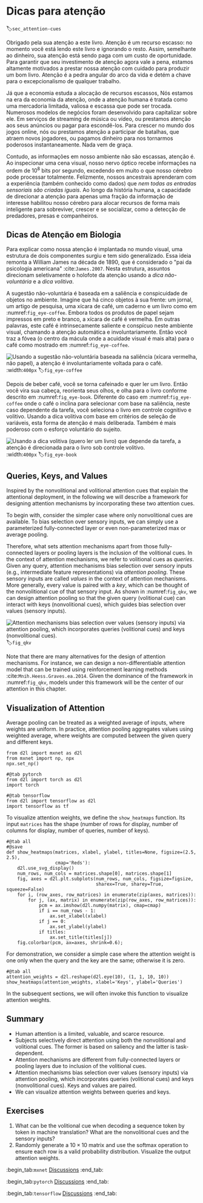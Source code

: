 # Dicas para atenção
:label:`sec_attention-cues`


Obrigado pela sua atenção
a este livro.
Atenção é um recurso escasso:
no momento
você está lendo este livro
e ignorando o resto.
Assim, semelhante ao dinheiro,
sua atenção está sendo paga com um custo de oportunidade.
Para garantir que seu investimento de atenção
agora vale a pena,
estamos altamente motivados a prestar nossa atenção com cuidado
para produzir um bom livro.
Atenção
é a pedra angular do arco da vida e
detém a chave para o excepcionalismo de qualquer trabalho.


Já que a economia estuda a alocação de recursos escassos,
Nós estamos
na era da economia da atenção,
onde a atenção humana é tratada como uma mercadoria limitada, valiosa e escassa
que pode ser trocada.
Numerosos modelos de negócios foram
desenvolvido para capitalizar sobre ele.
Em serviços de streaming de música ou vídeo,
ou prestamos atenção aos seus anúncios
ou pagar para escondê-los.
Para crescer no mundo dos jogos online,
nós ou prestamos atenção a
participar de batalhas, que atraem novos jogadores,
ou pagamos dinheiro para nos tornarmos poderosos instantaneamente.
Nada vem de graça.

Contudo,
as informações em nosso ambiente não são escassas,
atenção é.
Ao inspecionar uma cena visual,
nosso nervo óptico recebe informações
na ordem de $10^8$ bits por segundo,
excedendo em muito o que nosso cérebro pode processar totalmente.
Felizmente,
nossos ancestrais aprenderam com a experiência (também conhecido como dados)
que *nem todas as entradas sensoriais são criadas iguais*.
Ao longo da história humana,
a capacidade de direcionar a atenção
para apenas uma fração da informação de interesse
habilitou nosso cérebro
para alocar recursos de forma mais inteligente
para sobreviver, crescer e se socializar,
como a detecção de predadores, presas e companheiros.



## Dicas de Atenção em Biologia


Para explicar como nossa atenção é implantada no mundo visual,
uma estrutura de dois componentes surgiu
e tem sido generalizado.
Essa ideia remonta a William James na década de 1890,
que é considerado o "pai da psicologia americana" :cite:`James.2007`.
Nesta estrutura,
assuntos direcionam seletivamente o holofote da atenção
usando a *dica não-voluntária* e a *dica volitiva*.

A sugestão não-voluntária é baseada em
a saliência e conspicuidade de objetos no ambiente.
Imagine que há cinco objetos à sua frente:
um jornal, um artigo de pesquisa, uma xícara de café, um caderno e um livro como em :numref:`fig_eye-coffee`.
Embora todos os produtos de papel sejam impressos em preto e branco,
a xícara de café é vermelha.
Em outras palavras,
este café é intrinsecamente saliente e conspícuo neste ambiente visual,
chamando a atenção automática e involuntariamente.
Então você traz a fóvea (o centro da mácula onde a acuidade visual é mais alta) para o café como mostrado em :numref:`fig_eye-coffee`.

![Usando a sugestão não-voluntária baseada na saliência (xícara vermelha, não papel), a atenção é involuntariamente voltada para o café.](../img/eye-coffee.svg)
:width:`400px`
:label:`fig_eye-coffee`

Depois de beber café,
você se torna cafeinado e
quer ler um livro.
Então você vira sua cabeça, reorienta seus olhos,
e olha para o livro conforme descrito em :numref:`fig_eye-book`.
Diferente do caso em :numref:`fig_eye-coffee`
onde o café o inclina para
selecionar com base na saliência,
neste caso dependente da tarefa, você seleciona o livro em
controle cognitivo e volitivo.
Usando a dica volitiva com base em critérios de seleção de variáveis,
esta forma de atenção é mais deliberada.
Também é mais poderoso com o esforço voluntário do sujeito.

![Usando a dica volitiva (quero ler um livro) que depende da tarefa, a atenção é direcionada para o livro sob controle volitivo.](../img/eye-book.svg)
:width:`400px`
:label:`fig_eye-book`


## Queries, Keys, and Values

Inspired by the nonvolitional and volitional attention cues that explain the attentional deployment,
in the following we will
describe a framework for
designing attention mechanisms
by incorporating these two attention cues.

To begin with, consider the simpler case where only
nonvolitional cues are available.
To bias selection over sensory inputs,
we can simply use
a parameterized fully-connected layer
or even non-parameterized
max or average pooling.

Therefore,
what sets attention mechanisms
apart from those fully-connected layers
or pooling layers
is the inclusion of the volitional cues.
In the context of attention mechanisms,
we refer to volitional cues as *queries*.
Given any query,
attention mechanisms
bias selection over sensory inputs (e.g., intermediate feature representations)
via *attention pooling*.
These sensory inputs are called *values* in the context of attention mechanisms.
More generally,
every value is paired with a *key*,
which can be thought of the nonvolitional cue of that sensory input.
As shown in :numref:`fig_qkv`,
we can design attention pooling
so that the given query (volitional cue) can interact with keys (nonvolitional cues),
which guides bias selection over values (sensory inputs).

![Attention mechanisms bias selection over values (sensory inputs) via attention pooling, which incorporates queries (volitional cues) and keys (nonvolitional cues).](../img/qkv.svg)
:label:`fig_qkv`

Note that there are many alternatives for the design of attention mechanisms.
For instance,
we can design a non-differentiable attention model
that can be trained using reinforcement learning methods :cite:`Mnih.Heess.Graves.ea.2014`.
Given the dominance of the framework in :numref:`fig_qkv`,
models under this framework
will be the center of our attention in this chapter.


## Visualization of Attention

Average pooling
can be treated as a weighted average of inputs,
where weights are uniform.
In practice,
attention pooling aggregates values using weighted average, where weights are computed between the given query and different keys.

```{.python .input}
from d2l import mxnet as d2l
from mxnet import np, npx
npx.set_np()
```

```{.python .input}
#@tab pytorch
from d2l import torch as d2l
import torch
```

```{.python .input}
#@tab tensorflow
from d2l import tensorflow as d2l
import tensorflow as tf
```
To visualize attention weights,
we define the `show_heatmaps` function.
Its input `matrices` has the shape (number of rows for display, number of columns for display, number of queries, number of keys).

```{.python .input}
#@tab all
#@save
def show_heatmaps(matrices, xlabel, ylabel, titles=None, figsize=(2.5, 2.5),
                  cmap='Reds'):
    d2l.use_svg_display()
    num_rows, num_cols = matrices.shape[0], matrices.shape[1]
    fig, axes = d2l.plt.subplots(num_rows, num_cols, figsize=figsize,
                                 sharex=True, sharey=True, squeeze=False)
    for i, (row_axes, row_matrices) in enumerate(zip(axes, matrices)):
        for j, (ax, matrix) in enumerate(zip(row_axes, row_matrices)):
            pcm = ax.imshow(d2l.numpy(matrix), cmap=cmap)
            if i == num_rows - 1:
                ax.set_xlabel(xlabel)
            if j == 0:
                ax.set_ylabel(ylabel)
            if titles:
                ax.set_title(titles[j])
    fig.colorbar(pcm, ax=axes, shrink=0.6);
```

For demonstration,
we consider a simple case where
the attention weight is one only when the query and the key are the same; otherwise it is zero.

```{.python .input}
#@tab all
attention_weights = d2l.reshape(d2l.eye(10), (1, 1, 10, 10))
show_heatmaps(attention_weights, xlabel='Keys', ylabel='Queries')
```

In the subsequent sections,
we will often invoke this function to visualize attention weights.

## Summary

* Human attention is a limited, valuable, and scarce resource.
* Subjects selectively direct attention using both the nonvolitional and volitional cues. The former is based on saliency and the latter is task-dependent.
* Attention mechanisms are different from fully-connected layers or pooling layers due to inclusion of the volitional cues.
* Attention mechanisms bias selection over values (sensory inputs) via attention pooling, which incorporates queries (volitional cues) and keys (nonvolitional cues). Keys and values are paired.
* We can visualize attention weights between queries and keys.

## Exercises

1. What can be the volitional cue when decoding a sequence token by token in machine translation? What are the nonvolitional cues and the sensory inputs?
1. Randomly generate a $10 \times 10$ matrix and use the softmax operation to ensure each row is a valid probability distribution. Visualize the output attention weights.

:begin_tab:`mxnet`
[Discussions](https://discuss.d2l.ai/t/1596)
:end_tab:

:begin_tab:`pytorch`
[Discussions](https://discuss.d2l.ai/t/1592)
:end_tab:

:begin_tab:`tensorflow`
[Discussions](https://discuss.d2l.ai/t/1710)
:end_tab:
<!--stackedit_data:
eyJoaXN0b3J5IjpbMTk2NzI1MDAyNiw0Mjc3Mzc1ODQsMzA0MD
Y4NDQ1LC0xODU1Mjc1NjMwLC04NDc5OTIwMDddfQ==
-->